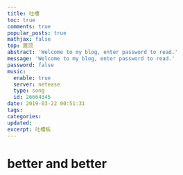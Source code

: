 ```yaml
---
title: 吐槽
toc: true
comments: true
popular_posts: true
mathjax: false
top: 置顶
abstract: 'Welcome to my blog, enter password to read.'
message: 'Welcome to my blog, enter password to read.'
password: false
music:
  enable: true
  server: netease
  type: song
  id: 26664345
date: 2019-03-22 00:51:31
tags:
categories:
updated:
excerpt: 吐槽板
---
```


# better and better